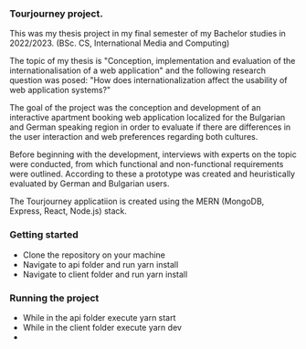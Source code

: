 ### Tourjourney project.
This was my thesis project in my final semester of my Bachelor studies in 2022/2023. (BSc. CS, International Media and Computing)

The topic of my thesis is "Conception, implementation and evaluation of the internationalisation of a web application" and the following research question was posed: "How does internationalization affect the usability of web application systems?"

The goal of the project was the conception and development of an interactive apartment booking web application localized for the Bulgarian and German speaking region in order to evaluate if there are differences in the user interaction and web preferences regarding both cultures. 

Before beginning with the development, interviews with experts on the topic were conducted, from which functional and non-functional requirements were outlined. According to these a prototype was created and heuristically evaluated by German and Bulgarian users.

The Tourjourney applicatiion is created using the MERN (MongoDB, Express, React, Node.js) stack. 

### Getting started
- Clone the repository on your machine
- Navigate to api folder and run yarn install
- Navigate to client folder and run yarn install

### Running the project
- While in the api folder execute yarn start
- While in the client folder execute yarn dev
- 


